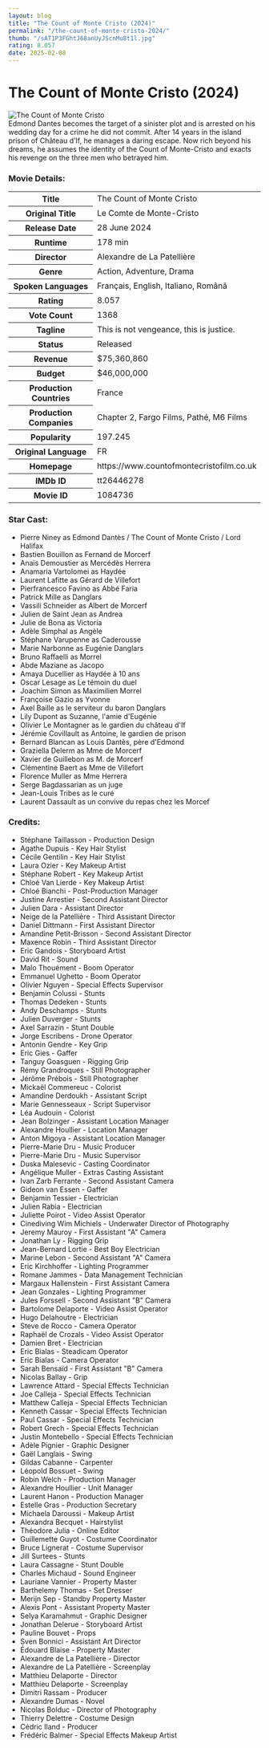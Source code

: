```yaml
---
layout: blog
title: "The Count of Monte Cristo (2024)"
permalink: "/the-count-of-monte-cristo-2024/"
thumb: "/sAT1P3FGhtJ68anUyJScnMu8t1l.jpg"
rating: 8.057
date: 2025-02-08
---
```

<h1 class="title">The Count of Monte Cristo (2024)</h1><div class="poster"><img src="{{ site.imglink }}/sAT1P3FGhtJ68anUyJScnMu8t1l.jpg" alt="The Count of Monte Cristo" class="img-fluid rounded"/></div><div class="plot">Edmond Dantes becomes the target of a sinister plot and is arrested on his wedding day for a crime he did not commit. After 14 years in the island prison of Château d’If, he manages a daring escape. Now rich beyond his dreams, he assumes the identity of the Count of Monte-Cristo and exacts his revenge on the three men who betrayed him.</div><h3>Movie Details:</h3><table class="table table-bordered details"><tr><th>Title</th><td>The Count of Monte Cristo</td></tr><tr><th>Original Title</th><td>Le Comte de Monte-Cristo</td></tr><tr><th>Release Date</th><td>28 June 2024</td></tr><tr><th>Runtime</th><td>178 min</td></tr><tr><th>Director</th><td>Alexandre de La Patellière</td></tr><tr><th>Genre</th><td>Action, Adventure, Drama</td></tr><tr><th>Spoken Languages</th><td>Français, English, Italiano, Română</td></tr><tr><th>Rating</th><td>8.057</td></tr><tr><th>Vote Count</th><td>1368</td></tr><tr><th>Tagline</th><td>This is not vengeance, this is justice.</td></tr><tr><th>Status</th><td>Released</td></tr><tr><th>Revenue</th><td>$75,360,860</td></tr><tr><th>Budget</th><td>$46,000,000</td></tr><tr><th>Production Countries</th><td>France</td></tr><tr><th>Production Companies</th><td>Chapter 2, Fargo Films, Pathé, M6 Films</td></tr><tr><th>Popularity</th><td>197.245</td></tr><tr><th>Original Language</th><td>FR</td></tr><tr><th>Homepage</th><td> https://www.countofmontecristofilm.co.uk  </td></tr><tr><th>IMDb ID</th><td>tt26446278</td></tr><tr><th>Movie ID</th><td>1084736</td></tr></table><h3>Star Cast:</h3><ul class="list-group cast"><li>Pierre Niney as Edmond Dantès / The Count of Monte Cristo / Lord Halifax</li><li>Bastien Bouillon as Fernand de Morcerf</li><li>Anaïs Demoustier as Mercédès Herrera</li><li>Anamaria Vartolomei as Haydée</li><li>Laurent Lafitte as Gérard de Villefort</li><li>Pierfrancesco Favino as Abbé Faria</li><li>Patrick Mille as Danglars</li><li>Vassili Schneider as Albert de Morcerf</li><li>Julien de Saint Jean as Andrea</li><li>Julie de Bona as Victoria</li><li>Adèle Simphal as Angèle</li><li>Stéphane Varupenne as Caderousse</li><li>Marie Narbonne as Eugénie Danglars</li><li>Bruno Raffaelli as Morrel</li><li>Abde Maziane as Jacopo</li><li>Amaya Ducellier as Haydée à 10 ans</li><li>Oscar Lesage as Le témoin du duel</li><li>Joachim Simon as Maximilien Morrel</li><li>Françoise Gazio as Yvonne</li><li>Axel Baille as le serviteur du baron Danglars</li><li>Lily Dupont as Suzanne, l'amie d'Eugénie</li><li>Olivier Le Montagner as le gardien du château d'If</li><li>Jérémie Covillault as Antoine, le gardien de prison</li><li>Bernard Blancan as Louis Dantès, père d'Edmond</li><li>Graziella Delerm as Mme de Morcerf</li><li>Xavier de Guillebon as M. de Morcerf</li><li>Clémentine Baert as Mme de Villefort</li><li>Florence Muller as Mme Herrera</li><li>Serge Bagdassarian as un juge</li><li>Jean-Louis Tribes as le curé</li><li>Laurent Dassault as un convive du repas chez les Morcef</li></ul><h3>Credits:</h3><ul class="list-group crew"><li>Stéphane Taillasson - Production Design</li><li>Agathe Dupuis - Key Hair Stylist</li><li>Cécile Gentilin - Key Hair Stylist</li><li>Laura Ozier - Key Makeup Artist</li><li>Stéphane Robert - Key Makeup Artist</li><li>Chloé Van Lierde - Key Makeup Artist</li><li>Chloé Bianchi - Post-Production Manager</li><li>Justine Arrestier - Second Assistant Director</li><li>Julien Dara - Assistant Director</li><li>Neige de la Patellière - Third Assistant Director</li><li>Daniel Dittmann - First Assistant Director</li><li>Amandine Petit-Brisson - Second Assistant Director</li><li>Maxence Robin - Third Assistant Director</li><li>Eric Gandois - Storyboard Artist</li><li>David Rit - Sound</li><li>Malo Thouément - Boom Operator</li><li>Emmanuel Ughetto - Boom Operator</li><li>Olivier Nguyen - Special Effects Supervisor</li><li>Benjamin Colussi - Stunts</li><li>Thomas Dedeken - Stunts</li><li>Andy Deschamps - Stunts</li><li>Julien Duverger - Stunts</li><li>Axel Sarrazin - Stunt Double</li><li>Jorge Escribens - Drone Operator</li><li>Antonin Gendre - Key Grip</li><li>Eric Gies - Gaffer</li><li>Tanguy Goasguen - Rigging Grip</li><li>Rémy Grandroques - Still Photographer</li><li>Jérôme Prébois - Still Photographer</li><li>Mickaël Commereuc - Colorist</li><li>Amandine Derdoukh - Assistant Script</li><li>Marie Gennesseaux - Script Supervisor</li><li>Léa Audouin - Colorist</li><li>Jean Bolzinger - Assistant Location Manager</li><li>Alexandre Houllier - Location Manager</li><li>Anton Migoya - Assistant Location Manager</li><li>Pierre-Marie Dru - Music Producer</li><li>Pierre-Marie Dru - Music Supervisor</li><li>Duska Malesevic - Casting Coordinator</li><li>Angélique Muller - Extras Casting Assistant</li><li>Ivan Zarb Ferrante - Second Assistant Camera</li><li>Gideon van Essen - Gaffer</li><li>Benjamin Tessier - Electrician</li><li>Julien Rabia - Electrician</li><li>Juliette Poirot - Video Assist Operator</li><li>Cinediving Wim Michiels - Underwater Director of Photography</li><li>Jeremy Mauroy - First Assistant "A" Camera</li><li>Jonathan Ly - Rigging Grip</li><li>Jean-Bernard Lortie - Best Boy Electrician</li><li>Marine Lebon - Second Assistant "A" Camera</li><li>Eric Kirchhoffer - Lighting Programmer</li><li>Romane Jammes - Data Management Technician</li><li>Margaux Hallenstein - First Assistant Camera</li><li>Jean Gonzales - Lighting Programmer</li><li>Jules Forssell - Second Assistant "B" Camera</li><li>Bartolome Delaporte - Video Assist Operator</li><li>Hugo Delahoutre - Electrician</li><li>Steve de Rocco - Camera Operator</li><li>Raphaël de Crozals - Video Assist Operator</li><li>Damien Bret - Electrician</li><li>Eric Bialas - Steadicam Operator</li><li>Eric Bialas - Camera Operator</li><li>Sarah Bensaïd - First Assistant "B" Camera</li><li>Nicolas Ballay - Grip</li><li>Lawrence Attard - Special Effects Technician</li><li>Joe Calleja - Special Effects Technician</li><li>Matthew Calleja - Special Effects Technician</li><li>Kenneth Cassar - Special Effects Technician</li><li>Paul Cassar - Special Effects Technician</li><li>Robert Grech - Special Effects Technician</li><li>Justin Montebello - Special Effects Technician</li><li>Adèle Pignier - Graphic Designer</li><li>Gaël Langlais - Swing</li><li>Gildas Cabanne - Carpenter</li><li>Léopold Bossuet - Swing</li><li>Robin Welch - Production Manager</li><li>Alexandre Houllier - Unit Manager</li><li>Laurent Hanon - Production Manager</li><li>Estelle Gras - Production Secretary</li><li>Michaela Daroussi - Makeup Artist</li><li>Alexandra Becquet - Hairstylist</li><li>Théodore Julia - Online Editor</li><li>Guillemette Guyot - Costume Coordinator</li><li>Bruce Lignerat - Costume Supervisor</li><li>Jill Surtees - Stunts</li><li>Laura Cassagne - Stunt Double</li><li>Charles Michaud - Sound Engineer</li><li>Lauriane Vannier - Property Master</li><li>Barthelemy Thomas - Set Dresser</li><li>Merijn Sep - Standby Property Master</li><li>Alexis Pont - Assistant Property Master</li><li>Selya Karamahmut - Graphic Designer</li><li>Jonathan Delerue - Storyboard Artist</li><li>Pauline Bouvet - Props</li><li>Sven Bonnici - Assistant Art Director</li><li>Édouard Blaise - Property Master</li><li>Alexandre de La Patellière - Director</li><li>Alexandre de La Patellière - Screenplay</li><li>Matthieu Delaporte - Director</li><li>Matthieu Delaporte - Screenplay</li><li>Dimitri Rassam - Producer</li><li>Alexandre Dumas - Novel</li><li>Nicolas Bolduc - Director of Photography</li><li>Thierry Delettre - Costume Design</li><li>Cédric Iland - Producer</li><li>Frédéric Balmer - Special Effects Makeup Artist</li></ul>